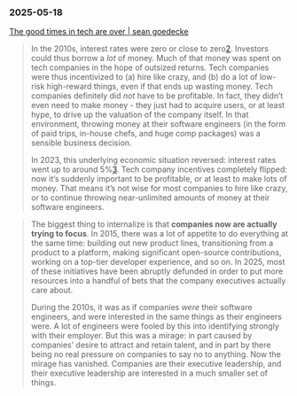 ### 2025-05-18
[The good times in tech are over \| sean goedecke](https://www.seangoedecke.com/good-times-are-over/)

> In the 2010s, interest rates were zero or close to zero[2](https://www.seangoedecke.com/good-times-are-over/?ref=labnotes.org#fn-2). Investors could thus borrow a _lot_ of money. Much of that money was spent on tech companies in the hope of outsized returns. Tech companies were thus incentivized to (a) hire like crazy, and (b) do a lot of low-risk high-reward things, even if that ends up wasting money. Tech companies definitely did _not_ have to be profitable. In fact, they didn’t even need to make money - they just had to acquire users, or at least hype, to drive up the valuation of the company itself. In that environment, throwing money at their software engineers (in the form of paid trips, in-house chefs, and huge comp packages) was a sensible business decision.
> 
> In 2023, this underlying economic situation reversed: interest rates went up to around 5%[3](https://www.seangoedecke.com/good-times-are-over/?ref=labnotes.org#fn-3). Tech company incentives completely flipped: now it’s suddenly important to be profitable, or at least to make lots of money. That means it’s not wise for most companies to hire like crazy, or to continue throwing near-unlimited amounts of money at their software engineers.

> The biggest thing to internalize is that **companies now are actually trying to focus**. In 2015, there was a lot of appetite to do everything at the same time: building out new product lines, transitioning from a product to a platform, making significant open-source contributions, working on a top-tier developer experience, and so on. In 2025, most of these initiatives have been abruptly defunded in order to put more resources into a handful of bets that the company executives actually care about.
> 
> During the 2010s, it was as if companies _were_ their software engineers, and were interested in the same things as their engineers were. A lot of engineers were fooled by this into identifying strongly with their employer. But this was a mirage: in part caused by companies’ desire to attract and retain talent, and in part by there being no real pressure on companies to say no to anything. Now the mirage has vanished. Companies are their executive leadership, and their executive leadership are interested in a much smaller set of things.